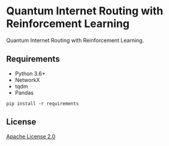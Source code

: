 # Quantum Internet Routing with Reinforcement Learning
Quantum Internet Routing with Reinforcement Learning.

## Requirements

* Python 3.6+
* NetworkX
* tqdm
* Pandas

```shell
pip install -r requirements
```

## License
[Apache License 2.0](https://github.com/adelshb/Quantum-Internet-Routing-with-with-Reinforcement-Learning/blob/main/LICENSE)